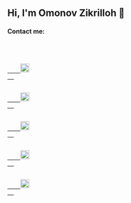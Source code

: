 <h2>Hi, I'm Omonov Zikrilloh 👏</h2>

<h4>Contact me:</h4>

<br />

<code>
  <a href='https://t.me/Web_Developer_Inc/' style='margin: 30px;'>
    <img src='https://image.similarpng.com/very-thumbnail/2021/01/Telegram-icon-with-black-color-on-transparent-background-PNG.png' width='20px' />
  </a>
</code>

<code>
  <a href='https://www.instagram.com/web_developer_inc/' style='margin: 30px;'>
    <img src='https://i.pinimg.com/736x/31/8b/f8/318bf8c3191bb2b9013e10e446e9156d.jpg' width='20px' />
  </a>
</code>

<code>
  <a href='https://m.facebook.com/profile.php' style='margin: 30px;'>
    <img src='https://upload.wikimedia.org/wikipedia/commons/thumb/c/c3/Facebook_icon_%28black%29.svg/2048px-Facebook_icon_%28black%29.svg.png' width='20px' />
  </a>
</code>

<code>
  <a href='https://www.youtube.com/channel/UCNwWUGtugIyMtb455ku-dEw' style='margin: 30px;'>
    <img src='https://images.rawpixel.com/image_png_social_square/czNmcy1wcml2YXRlL3Jhd3BpeGVsX2ltYWdlcy93ZWJzaXRlX2NvbnRlbnQvdjk4Mi1kNC0wOS5wbmc.png?s=gVgEPT-0UE5VB1kOu-7w5eWSsuo6c54q_2pMpdj254I' width='20px' />
  </a>
</code>

<code>
  <a href='https://github.com/WebDeveloperInc/' style='margin: 30px;'>
    <img src='https://cdn-icons-png.flaticon.com/512/2111/2111425.png' width='20px' />
  </a>
</code>
